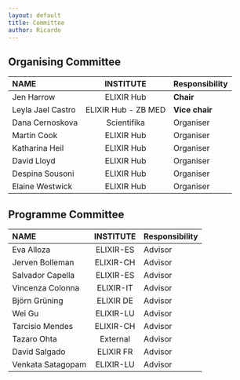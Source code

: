 ```yaml
---
layout: default
title: Committee
author: Ricardo
---
```

## Organising Committee

|**NAME**|**INSTITUTE**|**Responsibility**|
|:---------------------|:----------------:|:----------|
| Jen Harrow                 | ELIXIR Hub  | **Chair**  |
| Leyla Jael Castro          | ELIXIR Hub - ZB MED | **Vice chair** |
| Dana Cernoskova            | Scientifika | Organiser  |
| Martin Cook                | ELIXIR Hub  | Organiser  |
| Katharina Heil             | ELIXIR Hub  | Organiser  |
| David Lloyd                | ELIXIR Hub  | Organiser  |
| Despina Sousoni            | ELIXIR Hub  | Organiser  |
| Elaine Westwick            | ELIXIR Hub  | Organiser  |

## Programme Committee

|**NAME**|**INSTITUTE**|**Responsibility**|
|:---------------------|:----------------:|:----------|
| Eva Alloza                 | ELIXIR-ES   | Advisor    |
| Jerven Bolleman            | ELIXIR-CH   | Advisor    |
| Salvador Capella           | ELIXIR-ES   | Advisor    |
| Vincenza Colonna           | ELIXIR-IT   | Advisor    | 
| Björn Grüning              | ELIXIR DE   | Advisor    |
| Wei Gu                     | ELIXIR-LU   | Advisor    |
| Tarcisio Mendes            | ELIXIR-CH   | Advisor    | 
| Tazaro Ohta                | External    | Advisor    | 
| David Salgado              | ELIXIR FR   | Advisor    | 
| Venkata Satagopam          | ELIXIR-LU   | Advisor    |




